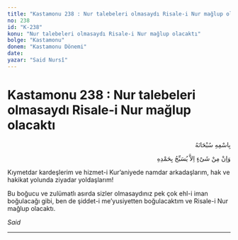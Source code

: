 ```yaml
---
title: "Kastamonu 238 : Nur talebeleri olmasaydı Risale-i Nur mağlup olacaktı"
no: 238
id: "K-238"
konu: "Nur talebeleri olmasaydı Risale-i Nur mağlup olacaktı"
bolge: "Kastamonu"
donem: "Kastamonu Dönemi"
date: 
yazar: "Said Nursî"
---
```


# Kastamonu 238 : Nur talebeleri olmasaydı Risale-i Nur mağlup olacaktı

<p class="arabic" dir="rtl" title="Meal: “Her türlü noksan sıfatlardan yüce olan Allah’ın adıyla.”">بِاسْمِهِ سُبْحَانَهُ</p>

<p class="arabic" dir="rtl" title="Meal: “Hiçbir şey yoktur ki O'nu hamd ile tesbih etmesin” [İsrâ Sûresi, 17:44]">وَاِنْ مِنْ شَىْءٍ اِلاَّ يُسَبِّحُ بِحَمْدِهِ</p>

Kıymetdar kardeşlerim ve hizmet-i Kur’aniyede namdar arkadaşlarım, hak ve hakikat yolunda ziyadar yoldaşlarım!

Bu boğucu ve zulümatlı asırda sizler olmasaydınız pek çok ehl-i iman boğulacağı gibi, ben de şiddet-i me’yusiyetten boğulacaktım ve Risale-i Nur mağlup olacaktı.

*Said*

***
